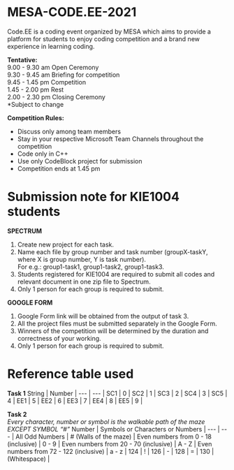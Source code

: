 # MESA-CODE.EE-2021
Code.EE is a coding event organized by MESA which aims to provide a platform for students to enjoy coding competition and a brand new experience in learning coding.

**Tentative:**  
9.00 - 9.30 am   Open Ceremony  
9.30 - 9.45 am   Briefing for competition  
9.45 - 1.45 pm   Competition  
1.45 - 2.00 pm   Rest  
2.00 - 2.30 pm   Closing Ceremony  
*Subject to change

**Competition Rules:**  
- Discuss only among team members
- Stay in your respective Microsoft Team Channels throughout the competition
- Code only in C++
- Use only CodeBlock project for submission
- Competition ends at 1.45 pm  

# Submission note for KIE1004 students
**SPECTRUM**
1. Create new project for each task.
2. Name each file by group number and task number (groupX-taskY, where X is group number, Y is task number).  
For e.g.: group1-task1, group1-task2, group1-task3.
3. Students registered for KIE1004 are required to submit all codes and relevant document in one zip file to Spectrum.
4. Only 1 person for each group is required to submit.  

**GOOGLE FORM**
1. Google Form link will be obtained from the output of task 3.
2. All the project files must be submitted separately in the Google Form.
3. Winners of the competition will be determined by the duration and correctness of your working.
4. Only 1 person for each group is required to submit.  

# Reference table used
**Task 1**
String | Number |
--- | --- |
SC1 | 0 |
SC2 | 1 |
SC3 | 2 |
SC4 | 3 |
SC5 | 4 |
EE1 | 5 |
EE2 | 6 |
EE3 | 7 |
EE4 | 8 |
EE5 | 9 |

**Task 2**  
*Every character, number or symbol is the walkable path of the maze EXCEPT SYMBOL “#”*
Number | Symbols or Characters or Numbers |
--- | --- |
All Odd Numbers | # (Walls of the maze) |
Even numbers from 0 - 18 (inclusive) | 0 - 9 |
Even numbers from 20 - 70 (inclusive) | A - Z |
Even numbers from 72 - 122 (inclusive) | a - z |
124 | ! |
126 | - |
128 | = |
130 | (Whitespace) |

